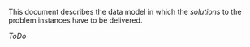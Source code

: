 This document describes the data model in which the _solutions_ to the problem instances have to be delivered.

_ToDo_